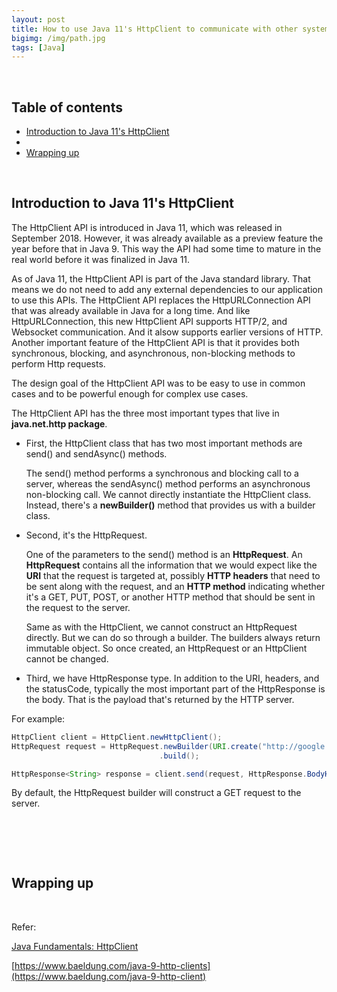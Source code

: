```yaml
---
layout: post
title: How to use Java 11's HttpClient to communicate with other systems
bigimg: /img/path.jpg
tags: [Java]
---
```




<br>

## Table of contents
- [Introduction to Java 11's HttpClient](#introduction-to-java-11's-httpclient)
- []()
- [Wrapping up](#wrapping-up)


<br>

## Introduction to Java 11's HttpClient

The HttpClient API is introduced in Java 11, which was released in September 2018. However, it was already available as a preview feature the year before that in Java 9. This way the API had some time to mature in the real world before it was finalized in Java 11.

As of Java 11, the HttpClient API is part of the Java standard library. That means we do not need to add any external dependencies to our application to use this APIs. The HttpClient API replaces the HttpURLConnection API that was already available in Java for a long time. And like HttpURLConnection, this new HttpClient API supports HTTP/2, and Websocket communication. And it alsow supports earlier versions of HTTP. Another important feature of the HttpClient API is that it provides both synchronous, blocking, and asynchronous, non-blocking methods to perform Http requests.

The design goal of the HttpClient API was to be easy to use in common cases and to be powerful enough for complex use cases.

The HttpClient API has the three most important types that live in **java.net.http package**. 
- First, the HttpClient class that has two most important methods are send() and sendAsync() methods.

    The send() method performs a synchronous and blocking call to a server, whereas the sendAsync() method performs an asynchronous non-blocking call. We cannot directly instantiate the HttpClient class. Instead, there's a **newBuilder()** method that provides us with a builder class.

- Second, it's the HttpRequest.

    One of the parameters to the send() method is an **HttpRequest**. An **HttpRequest** contains all the information that we would expect like the **URI** that the request is targeted at, possibly **HTTP headers** that need to be sent along with the request, and an **HTTP method** indicating whether it's a GET, PUT, POST, or another HTTP method that should be sent in the request to the server.
    
    Same as with the HttpClient, we cannot construct an HttpRequest directly. But we can do so through a builder. The builders always return immutable object. So once created, an HttpRequest or an HttpClient cannot be changed.

- Third, we have HttpResponse type. In addition to the URI, headers, and the statusCode, typically the most important part of the HttpResponse is the body. That is the payload that's returned by the HTTP server.

For example:

```java
HttpClient client = HttpClient.newHttpClient();
HttpRequest request = HttpRequest.newBuilder(URI.create("http://google.com"))
                                 .build();

HttpResponse<String> response = client.send(request, HttpResponse.BodyHandlers.ofString());
```

By default, the HttpRequest builder will construct a GET request to the server.

<br>

## 





<br>

## Wrapping up







<br>

Refer:

[Java Fundamentals: HttpClient](https://app.pluralsight.com/library/courses/java-fundamentals-httpclient/table-of-contents)

[https://www.baeldung.com/java-9-http-clients](https://www.baeldung.com/java-9-http-client)

